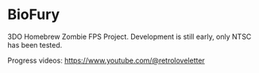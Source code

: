# BioFury
3DO Homebrew Zombie FPS Project. Development is still early, only NTSC has been tested. 

Progress videos: https://www.youtube.com/@retroloveletter
